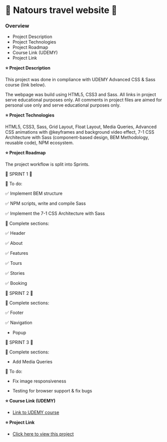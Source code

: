 # :hibiscus: Natours travel website :seedling:

### Overview

- Project Description
- Project Technologies
- Project Roadmap
- Course Link (UDEMY)
- Project Link

**:star: Project Description**

This project was done in compliance with UDEMY Advanced CSS & Sass course (link below).

The webpage was build using HTML5, CSS3 and Sass.
All links in project serve educational purposes only. All comments in project files are aimed for personal use only and serve educational purposes only.

**:star: Project Technologies**

HTML5, CSS3, Sass, Grid Layout, Float Layout, Media Queries, Advanced CSS animations with @keyframes and background video effect, 7-1 CSS Architecture with Sass (component-based design, BEM Methodology, reusable code), NPM ecosystem.

**:star: Project Roadmap**

The project workflow is split into Sprints.

:large_blue_diamond: SPRINT 1 :large_blue_diamond:

:small_red_triangle_down: To do:

:white_check_mark: Implement BEM structure

:white_check_mark: NPM scripts, write and compile Sass

:white_check_mark: Implement the 7-1 CSS Architecture with Sass

:small_red_triangle_down: Complete sections:

:white_check_mark: Header

:white_check_mark: About

:white_check_mark: Features

:white_check_mark: Tours

:white_check_mark: Stories

:white_check_mark: Booking

:large_blue_diamond: SPRINT 2 :large_blue_diamond:

:small_red_triangle_down: Complete sections:

:white_check_mark: Footer

:white_check_mark: Navigation

- Popup

:large_blue_diamond: SPRINT 3 :large_blue_diamond:

:small_red_triangle_down: Complete sections:

- Add Media Queries

:small_red_triangle_down: To do:

- Fix image responsiveness

- Testing for browser support & fix bugs

**:star: Course Link (UDEMY)**

- [Link to UDEMY course](https://www.udemy.com/course/advanced-css-and-sass/)

**:star: Project Link**

- [Click here to view this project](https://mariakonstantinov.github.io/Natours_travel_website/)
